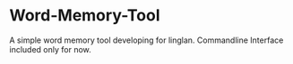 # Word-Memory-Tool
A simple word memory tool developing for linglan. Commandline Interface included only for now. 
